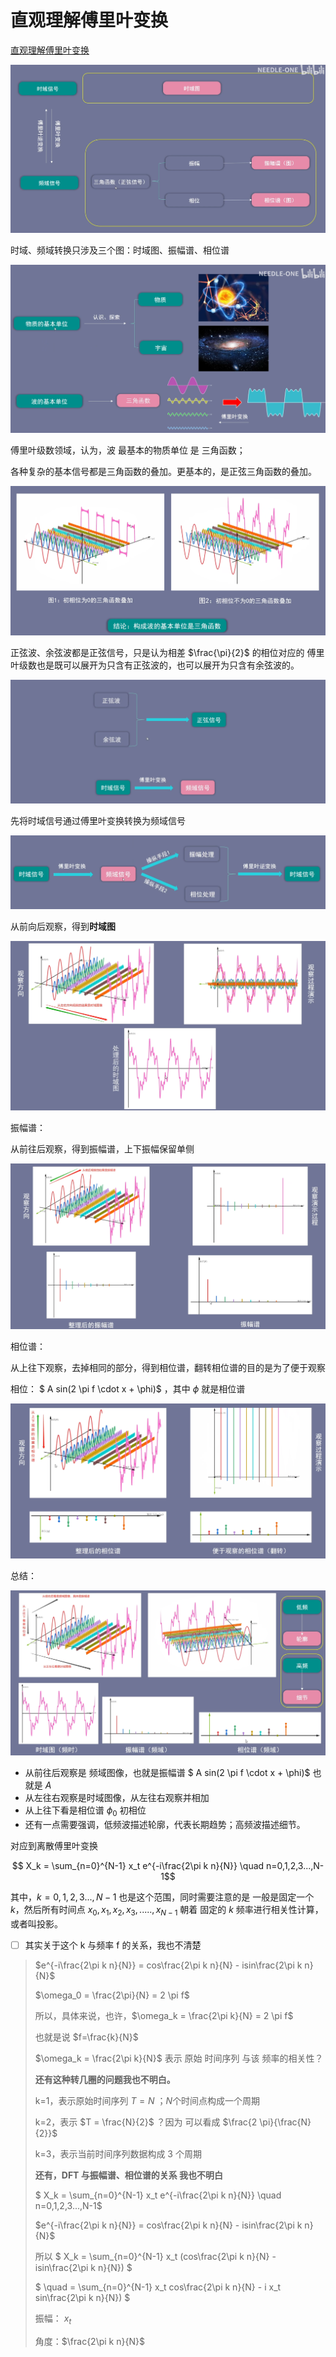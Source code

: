 # 直观理解傅里叶变换

[直观理解傅里叶变换](https://www.bilibili.com/video/BV1uY411z7uk?spm_id_from=333.788.recommend_more_video.0&vd_source=99384b2db3076f120ee34966bff31479)

![image-20250325202842566](images/image-20250325202842566.png)

时域、频域转换只涉及三个图：时域图、振幅谱、相位谱

![image-20250325203021098](images/image-20250325203021098.png) 

傅里叶级数领域，认为，波 最基本的物质单位 是 三角函数；

各种复杂的基本信号都是三角函数的叠加。更基本的，是正弦三角函数的叠加。

![image-20250325203157014](images/image-20250325203157014.png)

正弦波、余弦波都是正弦信号，只是认为相差 $\frac{\pi}{2}$ 的相位对应的 傅里叶级数也是既可以展开为只含有正弦波的，也可以展开为只含有余弦波的。

![image-20250325203231195](images/image-20250325203231195.png)

先将时域信号通过傅里叶变换转换为频域信号

![image-20250325203934020](images/image-20250325203934020.png)

从前向后观察，得到**时域图**

![image-20250325204031420](images/image-20250325204031420.png)

振幅谱：

从前往后观察，得到振幅谱，上下振幅保留单侧

![image-20250325204147544](images/image-20250325204147544.png)

相位谱：

从上往下观察，去掉相同的部分，得到相位谱，翻转相位谱的目的是为了便于观察

相位： $ A sin(2 \pi f \cdot x + \phi)$ ，其中 $\phi$ 就是相位谱

![image-20250325204241203](images/image-20250325204241203.png) 

总结：

![image-20250325204428857](images/image-20250325204428857.png)

- 从前往后观察是 频域图像，也就是振幅谱  $ A sin(2 \pi f \cdot x + \phi)$ 也就是 $A$ 
- 从左往右观察是时域图像，从左往右观察并相加
- 从上往下看是相位谱 $\phi_0$  初相位
- 还有一点需要强调，低频波描述轮廓，代表长期趋势；高频波描述细节。

对应到离散傅里叶变换

$$ X_k = \sum_{n=0}^{N-1} x_t e^{-i\frac{2\pi k n}{N}} \quad n=0,1,2,3...,N-1$$

其中，$k= 0,1,2,3...,N-1$ 也是这个范围，同时需要注意的是 一般是固定一个 $k$，然后所有时间点 $x_0,x_1,x_2,x_3,.....,x_{N-1}$ 朝着 固定的 $k$ 频率进行相关性计算，或者叫投影。

- [ ] 其实关于这个 k 与频率 f 的关系，我也不清楚

> $e^{-i\frac{2\pi k n}{N}} = cos\frac{2\pi k n}{N} - isin\frac{2\pi k n}{N}$
>
> $\omega_0 = \frac{2\pi}{N} = 2 \pi f$
>
> 所以，具体来说，也许，$\omega_k = \frac{2\pi k}{N} = 2 \pi f$
>
> 也就是说 $f=\frac{k}{N}$
>
> $\omega_k = \frac{2\pi k}{N}$ 表示 原始 时间序列 与该 频率的相关性？
>
> **还有这种转几圈的问题我也不明白。** 
>
> k=1，表示原始时间序列 $T=N$  ；$N$个时间点构成一个周期
>
> k=2，表示 $T = \frac{N}{2}$ ？因为 可以看成  $\frac{2 \pi}{\frac{N}{2}}$
>
> k=3，表示当前时间序列数据构成 3 个周期
>
> **还有，DFT 与振幅谱、相位谱的关系 我也不明白**
>
> $ X_k = \sum_{n=0}^{N-1} x_t e^{-i\frac{2\pi k n}{N}} \quad n=0,1,2,3...,N-1$
>
> $e^{-i\frac{2\pi k n}{N}} = cos\frac{2\pi k n}{N} - isin\frac{2\pi k n}{N}$
>
> 所以 $ X_k = \sum_{n=0}^{N-1} x_t (cos\frac{2\pi k n}{N} - isin\frac{2\pi k n}{N}) $
>
> $ \quad = \sum_{n=0}^{N-1} x_t cos\frac{2\pi k n}{N} - i x_t sin\frac{2\pi k n}{N}) $
>
> 振幅： $x_t$
>
> 角度：$\frac{2\pi k n}{N}$ 




